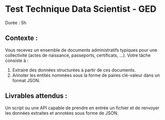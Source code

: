 # Test Technique Data Scientist - GED

Durée : 5h

## Contexte :
Vous recevez un ensemble de documents administratifs typiques pour une collectivité (actes de naissance, passeports, certificats, …). Votre tâche consiste à :
1.	Extraire des données structurées à partir de ces documents.
2.	Annoter les entités nommées sous la forme de paires clé-valeur dans un format JSON.

## Livrables attendus :
Un script ou une API capable de prendre en entrée un fichier et de renvoyer les données extraites et annotées sous forme de JSON.
